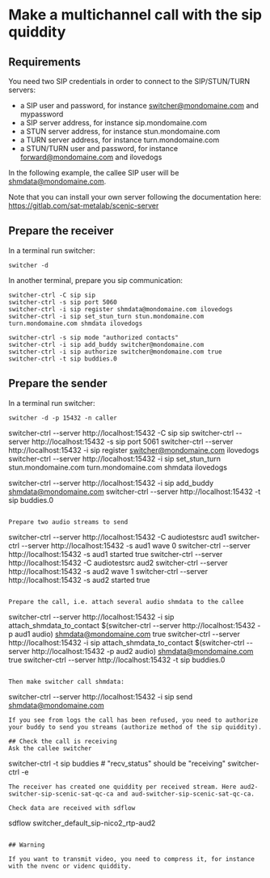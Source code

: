 Make a multichannel call with the sip quiddity   
=======

## Requirements

You need two SIP credentials in order to connect to the SIP/STUN/TURN servers:
* a SIP user and password, for instance switcher@mondomaine.com and mypassword
* a SIP server address, for instance sip.mondomaine.com
* a STUN server address, for instance stun.mondomaine.com
* a TURN server address, for instance turn.mondomaine.com
* a STUN/TURN user and password, for instance forward@mondomaine.com and ilovedogs

In the following example, the callee SIP user will be shmdata@mondomaine.com.

Note that you can install your own server following the documentation here:
https://gitlab.com/sat-metalab/scenic-server

## Prepare the receiver

In a terminal run switcher:
```
switcher -d
```

In another terminal, prepare you sip communication:
```
switcher-ctrl -C sip sip
switcher-ctrl -s sip port 5060
switcher-ctrl -i sip register shmdata@mondomaine.com ilovedogs
switcher-ctrl -i sip set_stun_turn stun.mondomaine.com turn.mondomaine.com shmdata ilovedogs

switcher-ctrl -s sip mode "authorized contacts"
switcher-ctrl -i sip add_buddy switcher@mondomaine.com
switcher-ctrl -i sip authorize switcher@mondomaine.com true
switcher-ctrl -t sip buddies.0
```

## Prepare the sender
In a terminal run switcher:
```
switcher -d -p 15432 -n caller
```
switcher-ctrl --server http://localhost:15432 -C sip sip
switcher-ctrl --server http://localhost:15432 -s sip port 5061
switcher-ctrl --server http://localhost:15432 -i sip register switcher@mondomaine.com ilovedogs
switcher-ctrl --server http://localhost:15432 -i sip set_stun_turn stun.mondomaine.com turn.mondomaine.com shmdata ilovedogs

switcher-ctrl --server http://localhost:15432 -i sip add_buddy shmdata@mondomaine.com
switcher-ctrl --server http://localhost:15432 -t sip buddies.0
```

Prepare two audio streams to send
```
switcher-ctrl --server http://localhost:15432 -C audiotestsrc aud1
switcher-ctrl --server http://localhost:15432 -s aud1 wave 0
switcher-ctrl --server http://localhost:15432 -s aud1 started true
switcher-ctrl --server http://localhost:15432 -C audiotestsrc aud2
switcher-ctrl --server http://localhost:15432 -s aud2 wave 1
switcher-ctrl --server http://localhost:15432 -s aud2 started true
```

Prepare the call, i.e. attach several audio shmdata to the callee 
```
switcher-ctrl --server http://localhost:15432 -i sip attach_shmdata_to_contact $(switcher-ctrl --server http://localhost:15432 -p aud1 audio) shmdata@mondomaine.com true
switcher-ctrl --server http://localhost:15432 -i sip attach_shmdata_to_contact $(switcher-ctrl --server http://localhost:15432 -p aud2 audio) shmdata@mondomaine.com true
switcher-ctrl --server http://localhost:15432 -t sip buddies.0
```

Then make switcher call shmdata:
```
switcher-ctrl --server http://localhost:15432 -i sip send shmdata@mondomaine.com
```
If you see from logs the call has been refused, you need to authorize your buddy to send you streams (authorize method of the sip quiddity). 

## Check the call is receiving
Ask the callee switcher
```
switcher-ctrl -t sip buddies # "recv_status" should be "receiving"
switcher-ctrl -e
```
The receiver has created one quiddity per received stream. Here aud2-switcher-sip-scenic-sat-qc-ca and aud-switcher-sip-scenic-sat-qc-ca.

Check data are received with sdflow
```
sdflow switcher_default_sip-nico2_rtp-aud2

```

## Warning

If you want to transmit video, you need to compress it, for instance with the nvenc or videnc quiddity. 
